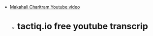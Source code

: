 - [Makahali Charitram Youtube video](https://www.youtube.com/watch?v=6hl-eOkRVYY)
	- # tactiq.io free youtube transcrip